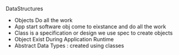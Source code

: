 DataStructures
 - Objects Do all the work
 - App start software obj come to eixstance and do all the work
 - Class is a specification or design we use spec to create objects
 - Object Exist During Application Runtime
 - Abstract Data Types : created using classes